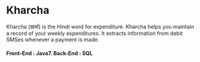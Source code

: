 # Kharcha
Kharcha (ख़र्चा) is the Hindi word for expenditure. 
Kharcha helps you maintain a record of your weekly expenditures. It extracts information from debit SMSes whenever a payment is made. 
#### Front-End : Java7.  Back-End : SQL
